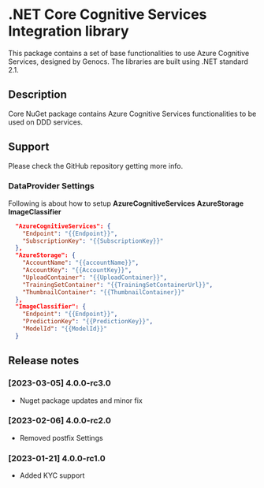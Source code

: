 # .NET Core Cognitive Services Integration library

This package contains a set of base functionalities to use Azure Cognitive Services, designed by Genocs.
The libraries are built using .NET standard 2.1.


## Description

Core NuGet package contains Azure Cognitive Services functionalities to be used on DDD services.


## Support

Please check the GitHub repository getting more info.



### DataProvider Settings
Following is about how to setup **AzureCognitiveServices** **AzureStorage** **ImageClassifier**

``` json
  "AzureCognitiveServices": {
    "Endpoint": "{{Endpoint}}",
    "SubscriptionKey": "{{SubscriptionKey}}"
  },
  "AzureStorage": {
    "AccountName": "{{accountName}}",
    "AccountKey": "{{AccountKey}}",
    "UploadContainer": "{{UploadContainer}}",
    "TrainingSetContainer": "{{TrainingSetContainerUrl}}",
    "ThumbnailContainer": "{{ThumbnailContainer}}"
  },
  "ImageClassifier": {
    "Endpoint": "{{Endpoint}}",
    "PredictionKey": "{{PredictionKey}}",
    "ModelId": "{{ModelId}}"
  }

```

## Release notes


### [2023-03-05] 4.0.0-rc3.0
- Nuget package updates and minor fix

### [2023-02-06] 4.0.0-rc2.0
- Removed postfix Settings

### [2023-01-21] 4.0.0-rc1.0
- Added KYC support